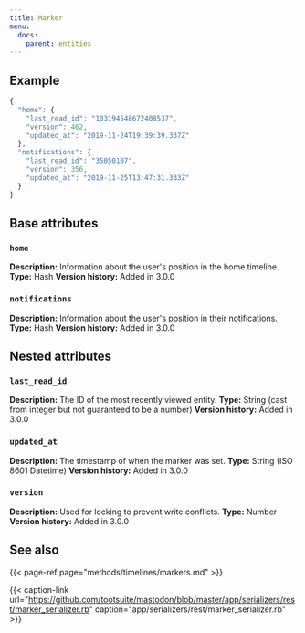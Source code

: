 ```yaml
---
title: Marker
menu:
  docs:
    parent: entities
---
```


## Example

```javascript
{
  "home": {
    "last_read_id": "103194548672408537",
    "version": 462,
    "updated_at": "2019-11-24T19:39:39.337Z"
  },
  "notifications": {
    "last_read_id": "35050107",
    "version": 356,
    "updated_at": "2019-11-25T13:47:31.333Z"
  }
}
```

## Base attributes

### `home`

**Description:** Information about the user's position in the home timeline.
**Type:** Hash
**Version history:** Added in 3.0.0

### `notifications`

**Description:** Information about the user's position in their notifications.
**Type:** Hash
**Version history:** Added in 3.0.0

## Nested attributes

### `last_read_id`

**Description:** The ID of the most recently viewed entity.
**Type:** String \(cast from integer but not guaranteed to be a number\)
**Version history:** Added in 3.0.0

### `updated_at`

**Description:** The timestamp of when the marker was set.
**Type:** String \(ISO 8601 Datetime\)
**Version history:** Added in 3.0.0

### `version`

**Description:** Used for locking to prevent write conflicts.
**Type:** Number
**Version history:** Added in 3.0.0

## See also

{{< page-ref page="methods/timelines/markers.md" >}}

{{< caption-link url="https://github.com/tootsuite/mastodon/blob/master/app/serializers/rest/marker_serializer.rb" caption="app/serializers/rest/marker\_serializer.rb" >}}



